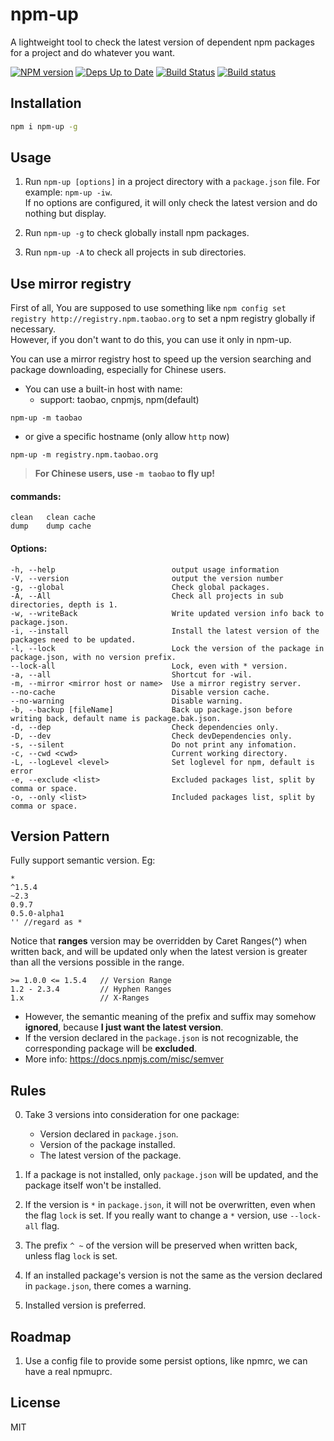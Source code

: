 npm-up
======

A lightweight tool to check the latest version of dependent npm packages for a project and do whatever you want.

[![NPM version](https://badge.fury.io/js/npm-up.svg)](http://badge.fury.io/js/npm-up)
[![Deps Up to Date](https://david-dm.org/dracupid/npm-up.svg?style=flat)](https://david-dm.org/dracupid/npm-up)
[![Build Status](https://travis-ci.org/dracupid/npm-up.svg)](https://travis-ci.org/dracupid/npm-up)
[![Build status](https://ci.appveyor.com/api/projects/status/github/dracupid/npm-up?svg=true)](https://ci.appveyor.com/project/dracupid/npm-up)

## Installation
```bash
npm i npm-up -g
```

## Usage
1. Run `npm-up [options]` in a project directory with a `package.json` file. For example: `npm-up -iw`. <br/>
If no options are configured, it will only check the latest version and do nothing but display.

2. Run `npm-up -g` to check globally install npm packages.

3. Run `npm-up -A` to check all projects in sub directories.

## Use mirror registry

First of all, You are supposed to use something like `npm config set registry http://registry.npm.taobao.org` to set a npm registry globally if necessary.<br/>
However, if you don't want to do this, you can use it only in npm-up.

You can use a mirror registry host to speed up the version searching and package downloading, especially for Chinese users.
- You can use a built-in host with name:
    + support: taobao, cnpmjs, npm(default)
```
npm-up -m taobao
```
- or give a specific hostname (only allow `http` now)
```
npm-up -m registry.npm.taobao.org
```

> **For Chinese users, use `-m taobao` to fly up!**

#### commands:

```
clean   clean cache
dump    dump cache
```

#### Options:
```
-h, --help                          output usage information
-V, --version                       output the version number
-g, --global                        Check global packages.
-A, --All                           Check all projects in sub directories, depth is 1.
-w, --writeBack                     Write updated version info back to package.json.
-i, --install                       Install the latest version of the packages need to be updated.
-l, --lock                          Lock the version of the package in package.json, with no version prefix.
--lock-all                          Lock, even with * version.
-a, --all                           Shortcut for -wil.
-m, --mirror <mirror host or name>  Use a mirror registry server.
--no-cache                          Disable version cache.
--no-warning                        Disable warning.
-b, --backup [fileName]             Back up package.json before writing back, default name is package.bak.json.
-d, --dep                           Check dependencies only.
-D, --dev                           Check devDependencies only.
-s, --silent                        Do not print any infomation.
-c, --cwd <cwd>                     Current working directory.
-L, --logLevel <level>              Set loglevel for npm, default is error
-e, --exclude <list>                Excluded packages list, split by comma or space.
-o, --only <list>                   Included packages list, split by comma or space.
```

## Version Pattern
Fully support semantic version. Eg:
```
*
^1.5.4
~2.3
0.9.7
0.5.0-alpha1
'' //regard as *
```

Notice that **ranges** version may be overridden by Caret Ranges(^) when written back, and will be updated only when the latest version is greater than all the versions possible in the range.
```
>= 1.0.0 <= 1.5.4   // Version Range
1.2 - 2.3.4         // Hyphen Ranges
1.x                 // X-Ranges
```
- However, the semantic meaning of the prefix and suffix may somehow **ignored**, because **I just want the latest version**.
- If the version declared in the `package.json` is not recognizable, the corresponding package will be **excluded**.
- More info: https://docs.npmjs.com/misc/semver

## Rules
0. Take 3 versions into consideration for one package:
    - Version declared in `package.json`.
    - Version of the package installed.
    - The latest version of the package.

0. If a package is not installed, only `package.json` will be updated, and the package itself won't be installed.

0. If the version is `*` in `package.json`, it will not be overwritten, even when the flag `lock` is set. If you really want to change a `*` version, use `--lock-all` flag.

0. The prefix `^ ~` of the version will be preserved when written back, unless flag `lock` is set.

0. If an installed package's version is not the same as the version declared in `package.json`, there comes a warning.

0. Installed version is preferred.

## Roadmap
1. Use a config file to provide some persist options, like npmrc, we can have a real npmuprc.

## License
MIT
